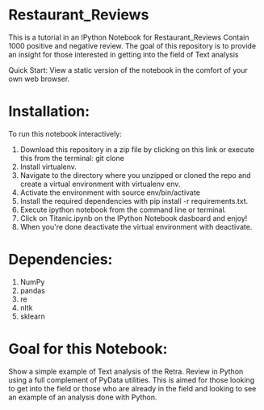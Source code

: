 # Restaurant_Reviews
This is a tutorial in an IPython Notebook for Restaurant_Reviews Contain 1000 positive and negative review. The goal of this repository is to provide an insight for those interested in getting into the field of Text analysis 

Quick Start: View a static version of the notebook in the comfort of your own web browser.

# Installation:
To run this notebook interactively:

1. Download this repository in a zip file by clicking on this link or execute this from the terminal: git clone 
2. Install virtualenv.
3. Navigate to the directory where you unzipped or cloned the repo and create a virtual environment with virtualenv env.
4. Activate the environment with source env/bin/activate
5. Install the required dependencies with pip install -r requirements.txt.
6. Execute ipython notebook from the command line or terminal.
7. Click on Titanic.ipynb on the IPython Notebook dasboard and enjoy!
8. When you're done deactivate the virtual environment with deactivate.

# Dependencies:
1. NumPy
2. pandas
3. re
4. nltk
5. sklearn


# Goal for this Notebook:
Show a simple example of Text analysis of the Retra. Review in Python using a full complement of PyData utilities. This is aimed for those looking to get into the field or those who are already in the field and looking to see an example of an analysis done with Python.
